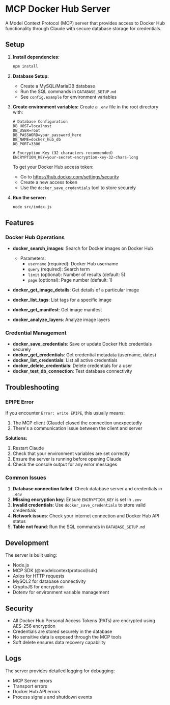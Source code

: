 # MCP Docker Hub Server

A Model Context Protocol (MCP) server that provides access to Docker Hub functionality through Claude with secure database storage for credentials.

## Setup

1. **Install dependencies:**
   ```bash
   npm install
   ```

2. **Database Setup:**
   - Create a MySQL/MariaDB database
   - Run the SQL commands in `DATABASE_SETUP.md`
   - See `config.example` for environment variables

3. **Create environment variables:**
   Create a `.env` file in the root directory with:
   ```
   # Database Configuration
   DB_HOST=localhost
   DB_USER=root
   DB_PASSWORD=your_password_here
   DB_NAME=docker_hub_db
   DB_PORT=3306
   
   # Encryption Key (32 characters recommended)
   ENCRYPTION_KEY=your-secret-encryption-key-32-chars-long
   ```
   
   To get your Docker Hub access token:
   - Go to https://hub.docker.com/settings/security
   - Create a new access token
   - Use the `docker_save_credentials` tool to store securely

4. **Run the server:**
   ```bash
   node src/index.js
   ```

## Features

### Docker Hub Operations
- **docker_search_images**: Search for Docker images on Docker Hub
  - Parameters:
    - `username` (required): Docker Hub username
    - `query` (required): Search term
    - `limit` (optional): Number of results (default: 5)
    - `page` (optional): Page number (default: 1)

- **docker_get_image_details**: Get details of a particular image
- **docker_list_tags**: List tags for a specific image
- **docker_get_manifest**: Get image manifest
- **docker_analyze_layers**: Analyze image layers

### Credential Management
- **docker_save_credentials**: Save or update Docker Hub credentials securely
- **docker_get_credentials**: Get credential metadata (username, dates)
- **docker_list_credentials**: List all active credentials
- **docker_delete_credentials**: Delete credentials for a user
- **docker_test_db_connection**: Test database connectivity

## Troubleshooting

### EPIPE Error
If you encounter `Error: write EPIPE`, this usually means:
1. The MCP client (Claude) closed the connection unexpectedly
2. There's a communication issue between the client and server

**Solutions:**
1. Restart Claude
2. Check that your environment variables are set correctly
3. Ensure the server is running before opening Claude
4. Check the console output for any error messages

### Common Issues
1. **Database connection failed**: Check database server and credentials in `.env`
2. **Missing encryption key**: Ensure `ENCRYPTION_KEY` is set in `.env`
3. **Invalid credentials**: Use `docker_save_credentials` to store valid credentials
4. **Network issues**: Check your internet connection and Docker Hub API status
5. **Table not found**: Run the SQL commands in `DATABASE_SETUP.md`

## Development

The server is built using:
- Node.js
- MCP SDK (@modelcontextprotocol/sdk)
- Axios for HTTP requests
- MySQL2 for database connectivity
- CryptoJS for encryption
- Dotenv for environment variable management

## Security

- All Docker Hub Personal Access Tokens (PATs) are encrypted using AES-256 encryption
- Credentials are stored securely in the database
- No sensitive data is exposed through the MCP tools
- Soft delete ensures data recovery capability

## Logs

The server provides detailed logging for debugging:
- MCP Server errors
- Transport errors
- Docker Hub API errors
- Process signals and shutdown events
